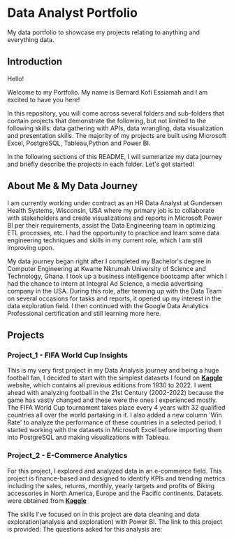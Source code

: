 # Data Analyst Portfolio
My data portfolio to showcase my projects relating to anything and everything data.

## Introduction
Hello!

Welcome to my Portfolio. My name is Bernard Kofi Essiamah and I am excited to have you here!

In this repository, you will come across several folders and sub-folders that contain projects that demonstrate the following, but not limited to the following skills: data gathering with APIs, data wrangling, data visualization and presentation skills. The majority of my projects are built using Microsoft Excel, PostgreSQL, Tableau,Python and Power BI.

In the following sections of this README, I will summarize my data journey and briefly describe the projects in each folder. Let's get started!

## About Me & My Data Journey
I am currently working under contract as an HR Data Analyst at Gundersen Health Systems, Wisconsin, USA where my primary job is to collaborate with stakeholders and create visualizations and reports in Microsoft Power BI per their requirements, assist the Data Engineering team in optimizing ETL processes, etc. I had the opportunity to practice and learn some data engineering techniques and skills in my current role, which I am still improving upon.

My data journey began right after I completed my Bachelor's degree in Computer Engineering at Kwame Nkrumah University of Science and Technology, Ghana. I took up a business intelligence bootcamp after which I had the chance to intern at Integral Ad Science, a media advertising company in the USA. During this role, after teaming up with the Data Team on several occasions for tasks and reports, it opened up my interest in the data exploration field. I then continued with the Google Data Analytics Professional certification and still learning more here.

## Projects
### Project_1 - FIFA World Cup Insights
This is my very first project in my Data Analysis journey and being a huge football fan, I decided to start with the simplest datasets I found on **[Kaggle](https://www.kaggle.com/datasets/iamsouravbanerjee/fifa-football-world-cup-dataset)** website, which contains all previous editions from 1930 to 2022. I went ahead with analyzing football in the 21st Century (2002-2022) because the game has vastly changed and these were the ones I experienced mostly. The FIFA World Cup tournament takes place every 4 years with 32 qualified countries all over the world partaking in it. I also added a new column 'Win Rate' to analyze the performance of these countries in a selected period. I started working with the datasets in Microsoft Excel before importing them into PostgreSQL and making visualizations with Tableau. 

### Project_2 - E-Commerce Analytics
For this project, I explored and analyzed data in an e-commerce field. This project is finance-based and designed to identify KPIs and trending metrics including the sales, returns, monthly, yearly targets and profits of Biking accessories in North America, Europe and the Pacific continents. Datasets were obtained from **[Kaggle](https://www.kaggle.com/datasets/algorismus/adventure-works-in-excel-tables/data)**

The skills I've focused on in this project are data cleaning and data exploration(analysis and exploration) with Power BI. The link to this project is provided: 
The questions asked for this analysis are:

